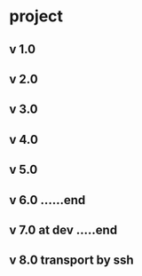 # project


## v 1.0


## v 2.0


## v 3.0


## v 4.0


## v 5.0


## v 6.0 ......end


## v 7.0 at dev .....end


## v 8.0 transport by ssh

